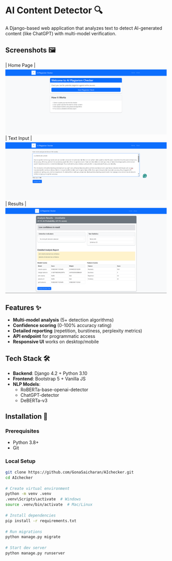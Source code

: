 # AI Content Detector 🔍

A Django-based web application that analyzes text to detect AI-generated content (like ChatGPT) with multi-model verification.

## Screenshots 🖼️
| Home Page | 
![image alt](https://github.com/GonaSaicharan/AIchecker/blob/94bac9b02a5f9a3fca4ea3ae3cb9ba1747776112/home.png)
| Text Input |
![image alt](https://github.com/GonaSaicharan/AIchecker/blob/94bac9b02a5f9a3fca4ea3ae3cb9ba1747776112/textinput.png)
| Results |
![image alt](https://github.com/GonaSaicharan/AIchecker/blob/94bac9b02a5f9a3fca4ea3ae3cb9ba1747776112/results.png)

## Features ✨
- **Multi-model analysis** (5+ detection algorithms)
- **Confidence scoring** (0-100% accuracy rating)
- **Detailed reporting** (repetition, burstiness, perplexity metrics)
- **API endpoint** for programmatic access
- **Responsive UI** works on desktop/mobile

## Tech Stack 🛠️
- **Backend**: Django 4.2 + Python 3.10
- **Frontend**: Bootstrap 5 + Vanilla JS
- **NLP Models**: 
  - RoBERTa-base-openai-detector
  - ChatGPT-detector
  - DeBERTa-v3

## Installation 🚀

### Prerequisites
- Python 3.8+
- Git

### Local Setup
```bash
git clone https://github.com/GonaSaicharan/AIchecker.git
cd AIchecker

# Create virtual environment
python -m venv .venv
.venv\Scripts\activate  # Windows
source .venv/bin/activate  # Mac/Linux

# Install dependencies
pip install -r requirements.txt

# Run migrations
python manage.py migrate

# Start dev server
python manage.py runserver
